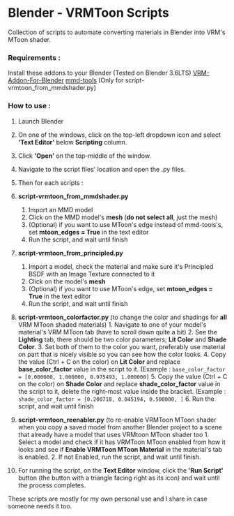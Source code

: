 # Blender - VRMToon Scripts
Collection of scripts to automate converting materials in Blender into VRM's MToon shader.

### Requirements :
Install these addons to your Blender (Tested on Blender 3.6LTS)
[VRM-Addon-For-Blender](https://vrm-addon-for-blender.info/en/material-mtoon/)
[mmd-tools](https://github.com/UuuNyaa/blender_mmd_tools) (Only for script-vrmtoon_from_mmdshader.py)

### How to use :
   1. Launch Blender
    
   2. On one of the windows, click on the top-left dropdown icon and select **'Text Editor'** below **Scripting** column.
    
   3. Click **'Open'** on the top-middle of the window.
    
   4. Navigate to the script files' location and open the .py files.

   5. Then for each scripts :

   6. **script-vrmtoon_from_mmdshader.py**
      1. Import an MMD model
      2. Click on the MMD model's **mesh** (**do not select all**, just the mesh)
      3. (Optional) if you want to use MToon's edge instead of mmd-tools's, set **mtoon_edges = True** in the text editor
      4. Run the script, and wait until finish
     
   8. **script-vrmtoon_from_principled.py**
      1. Import a model, check the material and make sure it's Principled BSDF with an Image Texture connected to it
      2. Click on the model's **mesh**
      3. (Optional) if you want to use MToon's edge, set **mtoon_edges = True** in the text editor
      4. Run the script, and wait until finish
     
   10. **script-vrmtoon_colorfactor.py** (to change the color and shadings for **all** VRM MToon shaded materials)
      1. Navigate to one of your model's material's VRM MToon tab (have to scroll down quite a bit)
      2. See the **Lighting** tab, there should be two color parameters; **Lit Color** and **Shade Color**.
      3. Set both of them to the color you want, preferably use material on part that is nicely visible so you can see how the color looks.
      4. Copy the value (Ctrl + C on the color) on **Lit Color** and replace **base_color_factor** value in the script to it. (Example : ```base_color_factor = [0.000000, 1.000000, 0.975493, 1.000000]```
      5. Copy the value (Ctrl + C on the color) on **Shade Color** and replace **shade_color_factor** value in the script to it, delete the right-most value inside the bracket. (Example : ```shade_color_factor = [0.200718, 0.045194, 0.500000, ]```
      6. Run the script, and wait until finish
     
   12. **script-vrmtoon_reenabler.py** (to re-enable VRMToon MToon shader when you copy a saved model from another Blender project to a scene that already have a model that uses VRMtoon MToon shader too
      1. Select a model and check if it has VRMToon MToon enabled from how it looks and see if **Enable VRMToon MToon Material** in the material's tab is enabled.
      2. If not Enabled, run the script, and wait until finish.

   13. For running the script, on the **Text Editor** window, click the **'Run Script'** button (the button with a triangle facing right as its icon) and wait until the process completes.

These scripts are mostly for my own personal use and I share in case someone needs it too.
